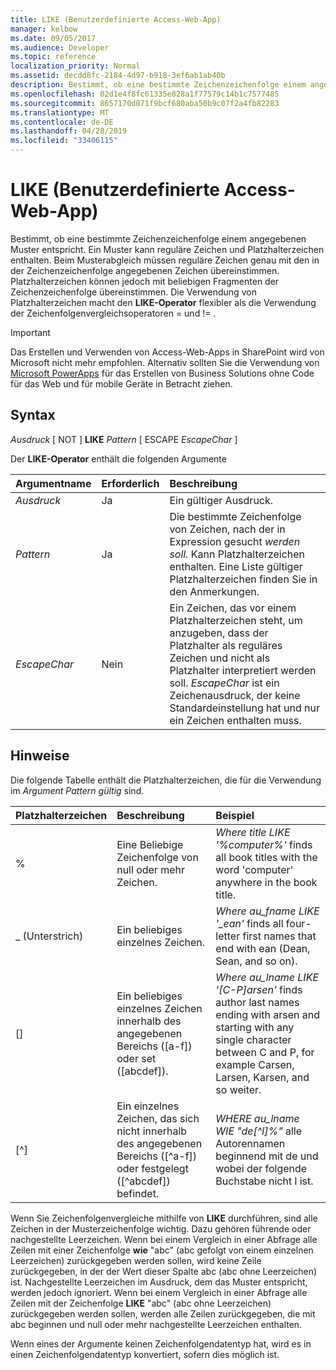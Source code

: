 ```yaml
---
title: LIKE (Benutzerdefinierte Access-Web-App)
manager: kelbow
ms.date: 09/05/2017
ms.audience: Developer
ms.topic: reference
localization_priority: Normal
ms.assetid: decdd8fc-2184-4d97-b918-3ef6ab1ab40b
description: Bestimmt, ob eine bestimmte Zeichenzeichenfolge einem angegebenen Muster entspricht. Ein Muster kann reguläre Zeichen und Platzhalterzeichen enthalten. Beim Musterabgleich müssen reguläre Zeichen genau mit den in der Zeichenzeichenfolge angegebenen Zeichen übereinstimmen. Platzhalterzeichen können jedoch mit beliebigen Fragmenten der Zeichenzeichenfolge übereinstimmen. Die Verwendung von Platzhalterzeichen macht den LIKE-Operator flexibler als die Verwendung der Zeichenfolgenvergleichsoperatoren = und != .
ms.openlocfilehash: 02d1e4f8fc61335e828a1f77579c14b1c7577485
ms.sourcegitcommit: 8657170d071f9bcf680aba50b9c07f2a4fb82283
ms.translationtype: MT
ms.contentlocale: de-DE
ms.lasthandoff: 04/28/2019
ms.locfileid: "33406115"
---
```

# <a name="like-access-custom-web-app"></a>LIKE (Benutzerdefinierte Access-Web-App)

Bestimmt, ob eine bestimmte Zeichenzeichenfolge einem angegebenen Muster entspricht. Ein Muster kann reguläre Zeichen und Platzhalterzeichen enthalten. Beim Musterabgleich müssen reguläre Zeichen genau mit den in der Zeichenzeichenfolge angegebenen Zeichen übereinstimmen. Platzhalterzeichen können jedoch mit beliebigen Fragmenten der Zeichenzeichenfolge übereinstimmen. Die Verwendung von Platzhalterzeichen macht den **LIKE-Operator** flexibler als die Verwendung der Zeichenfolgenvergleichsoperatoren = und != . 
  
> [!IMPORTANT]
> Das Erstellen und Verwenden von Access-Web-Apps in SharePoint wird von Microsoft nicht mehr empfohlen. Alternativ sollten Sie die Verwendung von [Microsoft PowerApps](https://powerapps.microsoft.com/en-us/) für das Erstellen von Business Solutions ohne Code für das Web und für mobile Geräte in Betracht ziehen. 
  
## <a name="syntax"></a>Syntax

 *Ausdruck*  [ NOT ] **LIKE** *Pattern*  [ ESCAPE  *EscapeChar*  ] 
  
Der **LIKE-Operator** enthält die folgenden Argumente 
  
|**Argumentname**|**Erforderlich**|**Beschreibung**|
|:-----|:-----|:-----|
| *Ausdruck*  <br/> |Ja  <br/> |Ein gültiger Ausdruck.  <br/> |
| *Pattern*  <br/> |Ja  <br/> |Die bestimmte Zeichenfolge von Zeichen, nach der in Expression gesucht *werden soll.* Kann Platzhalterzeichen enthalten. Eine Liste gültiger Platzhalterzeichen finden Sie in den Anmerkungen.  <br/> |
| *EscapeChar*  <br/> |Nein  <br/> |Ein Zeichen, das vor einem Platzhalterzeichen steht, um anzugeben, dass der Platzhalter als reguläres Zeichen und nicht als Platzhalter interpretiert werden soll.  *EscapeChar*  ist ein Zeichenausdruck, der keine Standardeinstellung hat und nur ein Zeichen enthalten muss.  <br/> |
   
## <a name="remarks"></a>Hinweise

Die folgende Tabelle enthält die Platzhalterzeichen, die für die Verwendung im  *Argument Pattern gültig*  sind. 
  
|**Platzhalterzeichen**|**Beschreibung**|**Beispiel**|
|:-----|:-----|:-----|
|%  <br/> |Eine Beliebige Zeichenfolge von null oder mehr Zeichen.  <br/> | *Where title LIKE '%computer%'*  finds all book titles with the word 'computer' anywhere in the book title.  <br/> |
|_ (Unterstrich)  <br/> |Ein beliebiges einzelnes Zeichen.  <br/> | *Where au_fname LIKE '_ean'*  finds all four-letter first names that end with ean (Dean, Sean, and so on).  <br/> |
|[]  <br/> |Ein beliebiges einzelnes Zeichen innerhalb des angegebenen Bereichs ([a-f]) oder set ([abcdef]).  <br/> | *Where au_lname LIKE '[C-P]arsen'*  finds author last names ending with arsen and starting with any single character between C and P, for example Carsen, Larsen, Karsen, and so weiter.  <br/> |
|[^]  <br/> |Ein einzelnes Zeichen, das sich nicht innerhalb des angegebenen Bereichs ([^a-f]) oder festgelegt ([^abcdef]) befindet.  <br/> | *WHERE au_lname WIE "de[^l]%"*  alle Autorennamen beginnend mit de und wobei der folgende Buchstabe nicht l ist.  <br/> |
   
Wenn Sie Zeichenfolgenvergleiche mithilfe von **LIKE** durchführen, sind alle Zeichen in der Musterzeichenfolge wichtig. Dazu gehören führende oder nachgestellte Leerzeichen. Wenn bei einem Vergleich in einer Abfrage alle Zeilen mit einer Zeichenfolge **wie** "abc" (abc gefolgt von einem einzelnen Leerzeichen) zurückgegeben werden sollen, wird keine Zeile zurückgegeben, in der der Wert dieser Spalte abc (abc ohne Leerzeichen) ist. Nachgestellte Leerzeichen im Ausdruck, dem das Muster entspricht, werden jedoch ignoriert. Wenn bei einem Vergleich in einer Abfrage alle Zeilen mit der Zeichenfolge **LIKE** "abc" (abc ohne Leerzeichen) zurückgegeben werden sollen, werden alle Zeilen zurückgegeben, die mit abc beginnen und null oder mehr nachgestellte Leerzeichen enthalten. 
  
Wenn eines der Argumente keinen Zeichenfolgendatentyp hat, wird es in einen Zeichenfolgendatentyp konvertiert, sofern dies möglich ist.
  

